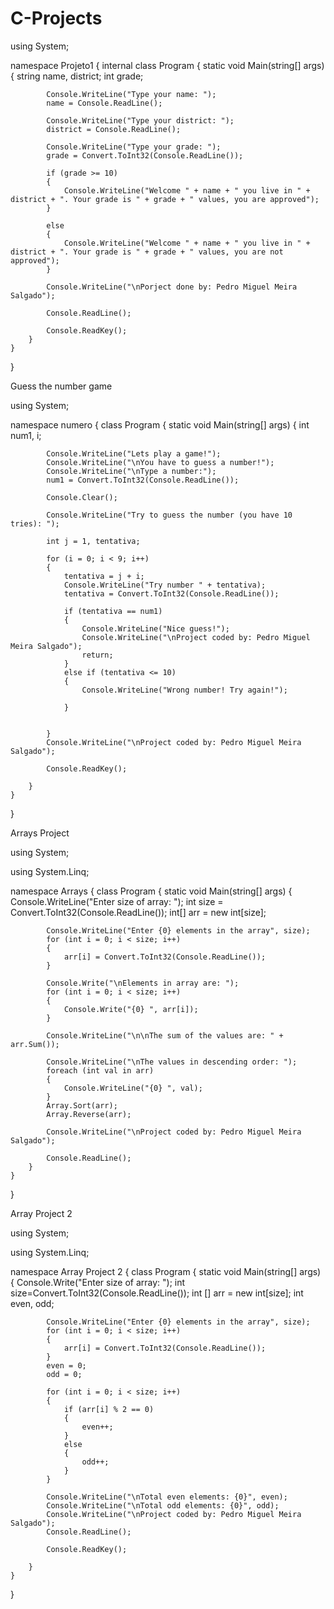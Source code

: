 # C-Projects

using System;

namespace Projeto1
{
    internal class Program
    {
        static void Main(string[] args)
        {
            string name, district;
            int grade;
            

            Console.WriteLine("Type your name: ");
            name = Console.ReadLine(); 

            Console.WriteLine("Type your district: ");
            district = Console.ReadLine();

            Console.WriteLine("Type your grade: ");
            grade = Convert.ToInt32(Console.ReadLine());

            if (grade >= 10)
            {
                Console.WriteLine("Welcome " + name + " you live in " + district + ". Your grade is " + grade + " values, you are approved");
            }

            else
            {
                Console.WriteLine("Welcome " + name + " you live in " + district + ". Your grade is " + grade + " values, you are not approved");
            }

            Console.WriteLine("\nPorject done by: Pedro Miguel Meira Salgado");

            Console.ReadLine();

            Console.ReadKey();
        }  
    }
}

Guess the number game

using System;

namespace numero
{
    class Program
    {
        static void Main(string[] args)
        {
            int num1, i;

            Console.WriteLine("Lets play a game!");
            Console.WriteLine("\nYou have to guess a number!");
            Console.WriteLine("\nType a number:");
            num1 = Convert.ToInt32(Console.ReadLine());

            Console.Clear();

            Console.WriteLine("Try to guess the number (you have 10 tries): ");

            int j = 1, tentativa;

            for (i = 0; i < 9; i++)
            {
                tentativa = j + i;
                Console.WriteLine("Try number " + tentativa);
                tentativa = Convert.ToInt32(Console.ReadLine());

                if (tentativa == num1)
                {
                    Console.WriteLine("Nice guess!");
                    Console.WriteLine("\nProject coded by: Pedro Miguel Meira Salgado");
                    return;
                }
                else if (tentativa <= 10)
                {
                    Console.WriteLine("Wrong number! Try again!");
                    
                }


            }
            Console.WriteLine("\nProject coded by: Pedro Miguel Meira Salgado");

            Console.ReadKey();

        }
    }
}

Arrays Project

using System;

using System.Linq;

namespace Arrays
{
    class Program
    {
        static void Main(string[] args)
        {
            Console.WriteLine("Enter size of array: ");
            int size = Convert.ToInt32(Console.ReadLine());
            int[] arr = new int[size];

            Console.WriteLine("Enter {0} elements in the array", size);
            for (int i = 0; i < size; i++)
            {
                arr[i] = Convert.ToInt32(Console.ReadLine());
            }

            Console.Write("\nElements in array are: ");
            for (int i = 0; i < size; i++)
            {
                Console.Write("{0} ", arr[i]);
            }

            Console.WriteLine("\n\nThe sum of the values are: " + arr.Sum());

            Console.WriteLine("\nThe values in descending order: ");
            foreach (int val in arr)
            { 
                Console.WriteLine("{0} ", val);
            }
            Array.Sort(arr);
            Array.Reverse(arr);

            Console.WriteLine("\nProject coded by: Pedro Miguel Meira Salgado");

            Console.ReadLine();
        }
    }
}

Array Project 2

using System;

using System.Linq;

namespace Array Project 2
{
    class Program
    {
        static void Main(string[] args)
        {
            Console.Write("Enter size of array: ");
            int size=Convert.ToInt32(Console.ReadLine());
            int [] arr = new int[size];
            int even, odd;

            Console.WriteLine("Enter {0} elements in the array", size);
            for (int i = 0; i < size; i++)
            {
                arr[i] = Convert.ToInt32(Console.ReadLine());
            }
            even = 0;
            odd = 0;

            for (int i = 0; i < size; i++)
            {
                if (arr[i] % 2 == 0)
                {
                    even++;
                }
                else
                {
                    odd++;
                }
            }

            Console.WriteLine("\nTotal even elements: {0}", even);
            Console.WriteLine("\nTotal odd elements: {0}", odd);
            Console.WriteLine("\nProject coded by: Pedro Miguel Meira Salgado");
            Console.ReadLine();

            Console.ReadKey();

        }
    }
}
